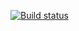 [![Build status](https://ci.appveyor.com/api/projects/status/qnu3llkbpw7gaiu4?svg=true)](https://ci.appveyor.com/project/CragHackGit/netology23patternstestmode)
